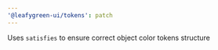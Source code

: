 ```yaml
---
'@leafygreen-ui/tokens': patch
---
```


Uses `satisfies` to ensure correct object color tokens structure
